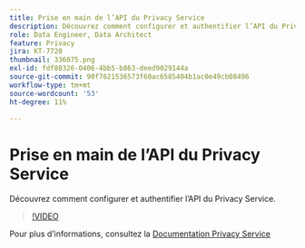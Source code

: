 ```yaml
---
title: Prise en main de l’API du Privacy Service
description: Découvrez comment configurer et authentifier l’API du Privacy Service.
role: Data Engineer, Data Architect
feature: Privacy
jira: KT-7720
thumbnail: 336075.png
exl-id: fdf80326-0406-4bb5-b863-deed9029144a
source-git-commit: 90f7621536573f60ac6585404b1ac0e49cb08496
workflow-type: tm+mt
source-wordcount: '53'
ht-degree: 11%

---
```


# Prise en main de l’API du Privacy Service

Découvrez comment configurer et authentifier l’API du Privacy Service.

>[!VIDEO](https://video.tv.adobe.com/v/336075?quality=12&learn=on)

Pour plus d’informations, consultez la [Documentation Privacy Service](https://experienceleague.adobe.com/docs/experience-platform/privacy/home.html?lang=fr)
